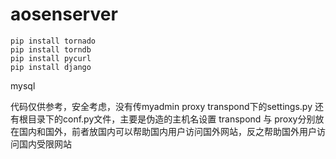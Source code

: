 # aosenserver
```
pip install tornado
pip install torndb
pip install pycurl
pip install django
```
mysql

代码仅供参考，安全考虑，没有传myadmin proxy transpond下的settings.py 还有根目录下的conf.py文件，主要是伪造的主机名设置
transpond 与 proxy分别放在国内和国外，前者放国内可以帮助国内用户访问国外网站，反之帮助国外用户访问国内受限网站
